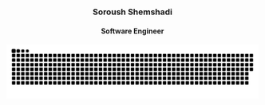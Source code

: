 <div align="center"> 
<h3>Soroush Shemshadi</h3>
<h4>Software Engineer</h4>
<img src="https://raw.githubusercontent.com/shuoros/shuoros/output/github-contribution-grid-snake-orange.svg#gh-dark-mode-only" />
</div>
</br>
